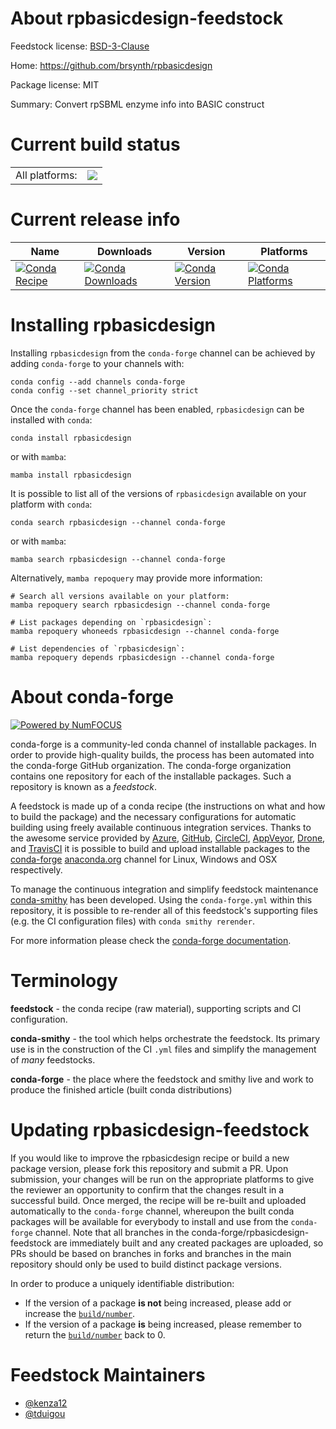 About rpbasicdesign-feedstock
=============================

Feedstock license: [BSD-3-Clause](https://github.com/conda-forge/rpbasicdesign-feedstock/blob/main/LICENSE.txt)

Home: https://github.com/brsynth/rpbasicdesign

Package license: MIT

Summary: Convert rpSBML enzyme info into BASIC construct

Current build status
====================


<table><tr><td>All platforms:</td>
    <td>
      <a href="https://dev.azure.com/conda-forge/feedstock-builds/_build/latest?definitionId=13987&branchName=main">
        <img src="https://dev.azure.com/conda-forge/feedstock-builds/_apis/build/status/rpbasicdesign-feedstock?branchName=main">
      </a>
    </td>
  </tr>
</table>

Current release info
====================

| Name | Downloads | Version | Platforms |
| --- | --- | --- | --- |
| [![Conda Recipe](https://img.shields.io/badge/recipe-rpbasicdesign-green.svg)](https://anaconda.org/conda-forge/rpbasicdesign) | [![Conda Downloads](https://img.shields.io/conda/dn/conda-forge/rpbasicdesign.svg)](https://anaconda.org/conda-forge/rpbasicdesign) | [![Conda Version](https://img.shields.io/conda/vn/conda-forge/rpbasicdesign.svg)](https://anaconda.org/conda-forge/rpbasicdesign) | [![Conda Platforms](https://img.shields.io/conda/pn/conda-forge/rpbasicdesign.svg)](https://anaconda.org/conda-forge/rpbasicdesign) |

Installing rpbasicdesign
========================

Installing `rpbasicdesign` from the `conda-forge` channel can be achieved by adding `conda-forge` to your channels with:

```
conda config --add channels conda-forge
conda config --set channel_priority strict
```

Once the `conda-forge` channel has been enabled, `rpbasicdesign` can be installed with `conda`:

```
conda install rpbasicdesign
```

or with `mamba`:

```
mamba install rpbasicdesign
```

It is possible to list all of the versions of `rpbasicdesign` available on your platform with `conda`:

```
conda search rpbasicdesign --channel conda-forge
```

or with `mamba`:

```
mamba search rpbasicdesign --channel conda-forge
```

Alternatively, `mamba repoquery` may provide more information:

```
# Search all versions available on your platform:
mamba repoquery search rpbasicdesign --channel conda-forge

# List packages depending on `rpbasicdesign`:
mamba repoquery whoneeds rpbasicdesign --channel conda-forge

# List dependencies of `rpbasicdesign`:
mamba repoquery depends rpbasicdesign --channel conda-forge
```


About conda-forge
=================

[![Powered by
NumFOCUS](https://img.shields.io/badge/powered%20by-NumFOCUS-orange.svg?style=flat&colorA=E1523D&colorB=007D8A)](https://numfocus.org)

conda-forge is a community-led conda channel of installable packages.
In order to provide high-quality builds, the process has been automated into the
conda-forge GitHub organization. The conda-forge organization contains one repository
for each of the installable packages. Such a repository is known as a *feedstock*.

A feedstock is made up of a conda recipe (the instructions on what and how to build
the package) and the necessary configurations for automatic building using freely
available continuous integration services. Thanks to the awesome service provided by
[Azure](https://azure.microsoft.com/en-us/services/devops/), [GitHub](https://github.com/),
[CircleCI](https://circleci.com/), [AppVeyor](https://www.appveyor.com/),
[Drone](https://cloud.drone.io/welcome), and [TravisCI](https://travis-ci.com/)
it is possible to build and upload installable packages to the
[conda-forge](https://anaconda.org/conda-forge) [anaconda.org](https://anaconda.org/)
channel for Linux, Windows and OSX respectively.

To manage the continuous integration and simplify feedstock maintenance
[conda-smithy](https://github.com/conda-forge/conda-smithy) has been developed.
Using the ``conda-forge.yml`` within this repository, it is possible to re-render all of
this feedstock's supporting files (e.g. the CI configuration files) with ``conda smithy rerender``.

For more information please check the [conda-forge documentation](https://conda-forge.org/docs/).

Terminology
===========

**feedstock** - the conda recipe (raw material), supporting scripts and CI configuration.

**conda-smithy** - the tool which helps orchestrate the feedstock.
                   Its primary use is in the construction of the CI ``.yml`` files
                   and simplify the management of *many* feedstocks.

**conda-forge** - the place where the feedstock and smithy live and work to
                  produce the finished article (built conda distributions)


Updating rpbasicdesign-feedstock
================================

If you would like to improve the rpbasicdesign recipe or build a new
package version, please fork this repository and submit a PR. Upon submission,
your changes will be run on the appropriate platforms to give the reviewer an
opportunity to confirm that the changes result in a successful build. Once
merged, the recipe will be re-built and uploaded automatically to the
`conda-forge` channel, whereupon the built conda packages will be available for
everybody to install and use from the `conda-forge` channel.
Note that all branches in the conda-forge/rpbasicdesign-feedstock are
immediately built and any created packages are uploaded, so PRs should be based
on branches in forks and branches in the main repository should only be used to
build distinct package versions.

In order to produce a uniquely identifiable distribution:
 * If the version of a package **is not** being increased, please add or increase
   the [``build/number``](https://docs.conda.io/projects/conda-build/en/latest/resources/define-metadata.html#build-number-and-string).
 * If the version of a package **is** being increased, please remember to return
   the [``build/number``](https://docs.conda.io/projects/conda-build/en/latest/resources/define-metadata.html#build-number-and-string)
   back to 0.

Feedstock Maintainers
=====================

* [@kenza12](https://github.com/kenza12/)
* [@tduigou](https://github.com/tduigou/)

